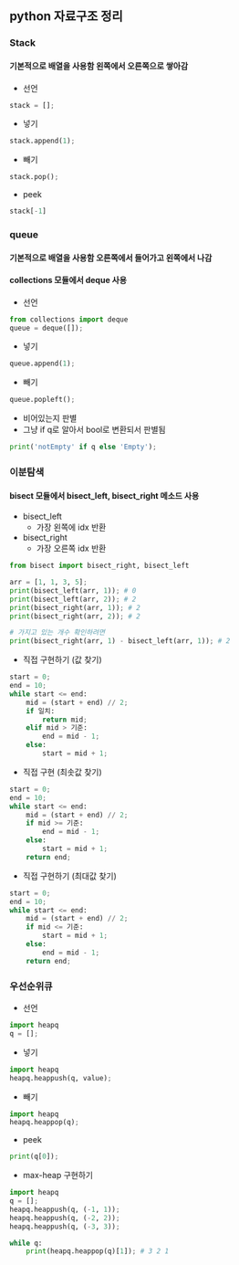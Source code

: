 ## python 자료구조 정리

### Stack
#### 기본적으로 배열을 사용함 왼쪽에서 오른쪽으로 쌓아감
- 선언
```python
stack = [];
```

- 넣기
```python
stack.append(1);
```

- 빼기
```python
stack.pop();
```

- peek
```python
stack[-1]
```

### queue
#### 기본적으로 배열을 사용함 오른쪽에서 들어가고 왼쪽에서 나감
#### collections 모듈에서 deque 사용
- 선언
```python
from collections import deque
queue = deque([]);
```

- 넣기
```python
queue.append(1);
```

- 빼기
```python
queue.popleft();
```

- 비어있는지 판별
- 그냥 if q로 알아서 bool로 변환되서 판별됨
```python
print('notEmpty' if q else 'Empty');
```

### 이분탐색
#### bisect 모듈에서 bisect_left, bisect_right 메소드 사용
- bisect_left
  - 가장 왼쪽에 idx 반환
- bisect_right
  - 가장 오른쪽 idx 반환
```python
from bisect import bisect_right, bisect_left

arr = [1, 1, 3, 5];
print(bisect_left(arr, 1)); # 0
print(bisect_left(arr, 2)); # 2
print(bisect_right(arr, 1)); # 2
print(bisect_right(arr, 2)); # 2

# 가지고 있는 개수 확인하려면
print(bisect_right(arr, 1) - bisect_left(arr, 1)); # 2
```

- 직접 구현하기 (값 찾기)
```python
start = 0;
end = 10;
while start <= end:
    mid = (start + end) // 2;
    if 일치:
        return mid;
    elif mid > 기준:
        end = mid - 1;
    else:
        start = mid + 1;
```

- 직접 구현 (최솟값 찾기)
```python
start = 0;
end = 10;
while start <= end:
    mid = (start + end) // 2;
    if mid >= 기준:
        end = mid - 1;
    else:
        start = mid + 1;
    return end;
```

- 직접 구현하기 (최대값 찾기)
```python
start = 0;
end = 10;
while start <= end:
    mid = (start + end) // 2;
    if mid <= 기준:
        start = mid + 1;
    else:
        end = mid - 1;
    return end;
```

### 우선순위큐
- 선언
```python
import heapq
q = [];
```

- 넣기
```python
import heapq
heapq.heappush(q, value);
```

- 빼기
```python
import heapq
heapq.heappop(q);
```

- peek
```python
print(q[0]);
```

- max-heap 구현하기
```python
import heapq
q = [];
heapq.heappush(q, (-1, 1));
heapq.heappush(q, (-2, 2));
heapq.heappush(q, (-3, 3));

while q:
    print(heapq.heappop(q)[1]); # 3 2 1 
```